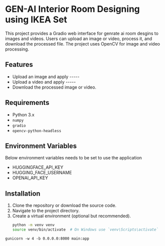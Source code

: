 # GEN-AI Interior Room Designing using IKEA Set

This project provides a Gradio web interface for genrate ai room desgins to images and videos. Users can upload an image or video, process it, and download the processed file. The project uses OpenCV for image and video processing.

## Features

- Upload an image and apply -----
- Upload a video and apply -----
- Download the processed image or video.

## Requirements

- Python 3.x
- `numpy`
- `gradio`
- `opencv-python-headless`

## Environment Variables
Below environment variables needs to be set to use the application
- HUGGINGFACE_API_KEY
- HUGGING_FACE_USERNAME
- OPENAI_API_KEY

## Installation

1. Clone the repository or download the source code.
2. Navigate to the project directory.
3. Create a virtual environment (optional but recommended).
   ```bash
   python -m venv venv
   source venv/bin/activate  # On Windows use `venv\Scripts\activate`


```gunicorn -w 4 -b 0.0.0.0:8000 main:app```